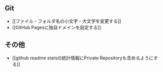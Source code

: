 ## Git

- [[ファイル・フォルダ名の小文字・大文字を変更する]]
- [[GitHub Pagesに独自ドメインを設定する]]

## その他

- [[github readme statsの統計情報にPrivate Repositoryも含めるようにする]]
